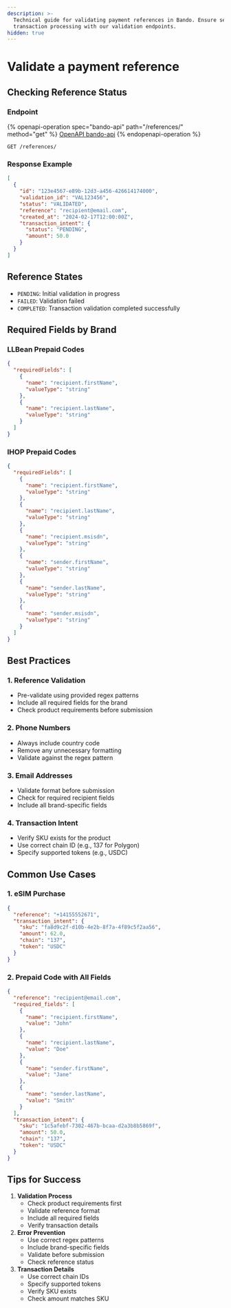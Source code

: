 ```yaml
---
description: >-
  Technical guide for validating payment references in Bando. Ensure secure
  transaction processing with our validation endpoints.
hidden: true
---
```


# Validate a payment reference

## Checking Reference Status

### Endpoint

{% openapi-operation spec="bando-api" path="/references/" method="get" %}
[OpenAPI bando-api](https://api.bando.cool/api/v1/openapi.json)
{% endopenapi-operation %}

```http
GET /references/
```

### Response Example

```json
[
  {
    "id": "123e4567-e89b-12d3-a456-426614174000",
    "validation_id": "VAL123456",
    "status": "VALIDATED",
    "reference": "recipient@email.com",
    "created_at": "2024-02-17T12:00:00Z",
    "transaction_intent": {
      "status": "PENDING",
      "amount": 50.0
    }
  }
]
```

## Reference States

* `PENDING`: Initial validation in progress
* `FAILED`: Validation failed
* `COMPLETED`: Transaction validation completed successfully

## Required Fields by Brand

### LLBean Prepaid Codes

```json
{
  "requiredFields": [
    {
      "name": "recipient.firstName",
      "valueType": "string"
    },
    {
      "name": "recipient.lastName",
      "valueType": "string"
    }
  ]
}
```

### IHOP Prepaid Codes

```json
{
  "requiredFields": [
    {
      "name": "recipient.firstName",
      "valueType": "string"
    },
    {
      "name": "recipient.lastName",
      "valueType": "string"
    },
    {
      "name": "recipient.msisdn",
      "valueType": "string"
    },
    {
      "name": "sender.firstName",
      "valueType": "string"
    },
    {
      "name": "sender.lastName",
      "valueType": "string"
    },
    {
      "name": "sender.msisdn",
      "valueType": "string"
    }
  ]
}
```

## Best Practices

### 1. Reference Validation

* Pre-validate using provided regex patterns
* Include all required fields for the brand
* Check product requirements before submission

### 2. Phone Numbers

* Always include country code
* Remove any unnecessary formatting
* Validate against the regex pattern

### 3. Email Addresses

* Validate format before submission
* Check for required recipient fields
* Include all brand-specific fields

### 4. Transaction Intent

* Verify SKU exists for the product
* Use correct chain ID (e.g., 137 for Polygon)
* Specify supported tokens (e.g., USDC)

## Common Use Cases

### 1. eSIM Purchase

```json
{
  "reference": "+14155552671",
  "transaction_intent": {
    "sku": "fa8d9c2f-d10b-4e2b-8f7a-4f89c5f2aa56",
    "amount": 62.0,
    "chain": "137",
    "token": "USDC"
  }
}
```

### 2. Prepaid Code with All Fields

```json
{
  "reference": "recipient@email.com",
  "required_fields": [
    {
      "name": "recipient.firstName",
      "value": "John"
    },
    {
      "name": "recipient.lastName",
      "value": "Doe"
    },
    {
      "name": "sender.firstName",
      "value": "Jane"
    },
    {
      "name": "sender.lastName",
      "value": "Smith"
    }
  ],
  "transaction_intent": {
    "sku": "1c5afebf-7302-467b-bcaa-d2a3b8b5869f",
    "amount": 50.0,
    "chain": "137",
    "token": "USDC"
  }
}
```

## Tips for Success

1. **Validation Process**
   * Check product requirements first
   * Validate reference format
   * Include all required fields
   * Verify transaction details
2. **Error Prevention**
   * Use correct regex patterns
   * Include brand-specific fields
   * Validate before submission
   * Check reference status
3. **Transaction Details**
   * Use correct chain IDs
   * Specify supported tokens
   * Verify SKU exists
   * Check amount matches SKU
